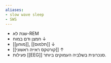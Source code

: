 ```yaml
---
aliases:
- slow wave sleep
- SWS
---
```

- שנת לא-REM
- חמצן ודם במוח ↓
- [[מוחון]], [[תלמוס]] ↓
- [[קורטקס ראייה ראשוני]] ↑
- פעילות [[EEG]] סנכרונית בשלביה העמוקים ביותר.